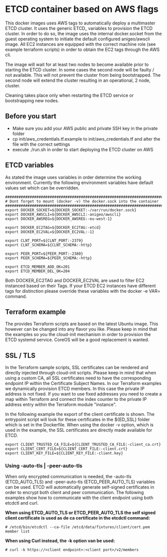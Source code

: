 # ETCD container based on AWS flags
This docker images uses AWS tags to automatically deploy a multimaster ETCD cluster. It uses the generic ETCD_ variables to provision the ETCD cluster.
In order to do so, the image uses the internal docker.socket from the guest operating system to initiate the default configured anigeo/awscli image.
All EC2 instances are equipped with the correct machine role (see example terraform scripts) in order to obtain the EC2 tags through the AWS cli.

The image will wait for at least two nodes to become available prior to starting the ETCD cluster. In some cases the second node will be faulty / not 
available. This will not prevent the cluster from being bootstrapped. The second node will extend the cluster resulting in an operational, 2 node, cluster.

Cleaning takes place only when restarting the ETCD service or bootstrapping new nodes.

## Before you start
* Make sure you add your AWS public and private SSH key in the private folder
* cp init/aws_credentials.tf.example to init/aws_credentials.tf and alter the file with the correct settings
* execute ./run.sh in order to start deploying the ETCD cluster on AWS

## ETCD variables
As stated the image uses variables in order determine the working environment. Currently the following environment variables have default values
set which can be overridden.
```
##############################################################################
# Dont forget to mount (docker -v) the docker.sock into the container
##############################################################################
export DOCKER_SOCKET=${DOCKER_SOCKET:-/var/run/docker.sock}
export DOCKER_AWSCLI=${DOCKER_AWSCLI:-anigeo/awscli}
export DOCKER_AWSREG=${DOCKER_AWSREG:-eu-west-1}

export DOCKER_EC2TAG=${DOCKER_EC2TAG:-etcd}
export DOCKER_EC2VAL=${DOCKER_EC2VAL:-1}

export CLNT_PORT=${CLNT_PORT:-2379}
export CLNT_SCHEMA=${CLNT_SCHEMA:-http}

export PEER_PORT=${PEER_PORT:-2380}
export PEER_SCHEMA=${PEER_SCHEMA:-http}

export ETCD_MEMBER_ADD_OK=201
export ETCD_MEMBER_DEL_OK=204
```

Both DOCKER_EC2TAG and DOCKER_EC2VAL are used to filter EC2 instanced based on their Tags. If your ETCD EC2 instances have different tags for distinction
please override these variables with the docker -e VAR= command.

## Terraform example
The provides Terraform scripts are based on the latest Ubuntu image. This however can be changed into any flavor you like. Please keep in mind that 
the examples so you the cloud-init mechanism in order to provision the ETCD systemd service. CoreOS will be a good replacement is wanted.

## SSL / TLS
In the Terraform sample scripts, SSL certificates can be rendered and directly injected through cloud-init scripts. Please keep in mind that when using
a custom CA, all SSL certificates need to have the corresponding endpoint IP within the Certificate Subject Names. In our Terraform examples we 
dynamically provision ETCD members. In this case the private IP address is not fixed. If you want to use fixed addresses you need to create a map 
within Terraform and connect the index counter to the private IP address entry within the Terraform module "instance".

In the following example the export of the client certificate is shown. The entrypoint script will look for these certificates in the ${ED_SSL} folder
which is set in the Dockerfile. When using the docker -v option, which is used in the example, the SSL certificates are directly made available for ETCD.
```
export CLIENT_TRUSTED_CA_FILE=${CLIENT_TRUSTED_CA_FILE:-client_ca.crt}
export CLIENT_CERT_FILE=${CLIENT_CERT_FILE:-client.crt}
export CLIENT_KEY_FILE=${CLIENT_KEY_FILE:-client.key}
```

### Using -auto-tls | -peer-auto-tls
When only encrypted communication is needed, the -auto-tls (ETCD_AUTO_TLS) and -peer-auto-tls (ETCD_PEER_AUTO_TLS) variables can be used.
ETCD will automatically generate self-signed certificates in order to encrypt both client and peer communication. The following examples
show how to communicate with the client endpoint using both etcdctl and curl.

**When using ETCD_AUTO_TLS or ETCD_PEER_AUTO_TLS the self signed client certificate is used as de ca certificate in the etcdctl command:**
```
# /etcd/bin/etcdctl --ca-file /etcd/data/fixtures/client/cert.pem member list
```

**When using Curl instead, the -k option van be used:**
```
# curl -k https://<client endpoint>:<client port>/v2/members
```
